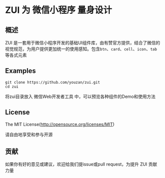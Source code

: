 ZUI 为 微信小程序 量身设计
====

## 概述
ZUI 是一套用于微信小程序开发的基础UI组件库，由有赞官方提供，结合了微信的视觉规范，为用户提供更加统一的使用感知。包含`btn`、`card`、`cell`、`icon`、`tab`等各式元素

## Examples
```
git clone https://github.com/youzan/zui.git
cd zui
```
将zui目录放入 微信Web开发者工具 中，可以预览各种组件的Demo和使用方法

## License
The MIT License(http://opensource.org/licenses/MIT)

请自由地享受和参与开源

## 贡献

如果你有好的意见或建议，欢迎给我们提issue或pull request，为提升 ZUI 贡献力量
